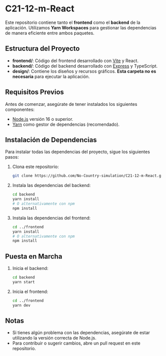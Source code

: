 # C21-12-m-React

Este repositorio contiene tanto el **frontend** como el **backend** de la aplicación. Utilizamos **Yarn Workspaces** para gestionar las dependencias de manera eficiente entre ambos paquetes.

## Estructura del Proyecto

- **frontend/**: Código del frontend desarrollado con [Vite](https://vitejs.dev/) y React.
- **backend/**: Código del backend desarrollado con [Express](https://expressjs.com/) y TypeScript.
- **design/**: Contiene los diseños y recursos gráficos. **Esta carpeta no es necesaria** para ejecutar la aplicación.

## Requisitos Previos

Antes de comenzar, asegúrate de tener instalados los siguientes componentes:

- [Node.js](https://nodejs.org/) versión 16 o superior.
- [Yarn](https://yarnpkg.com/) como gestor de dependencias (recomendado).

## Instalación de Dependencias

Para instalar todas las dependencias del proyecto, sigue los siguientes pasos:

1. Clona este repositorio:

   ```bash
   git clone https://github.com/No-Country-simulation/C21-12-m-React.git
   ```

2. Instala las dependencias del backend:

   ```bash
   cd backend
   yarn install
   # O alternativamente con npm
   npm install
   ```

3. Instala las dependencias del frontend:

   ```bash
   cd ../frontend
   yarn install
   # O alternativamente con npm
   npm install
   ```

## Puesta en Marcha

1. Inicia el backend:

   ```bash
   cd backend
   yarn start
   ```

2. Inicia el frontend:

   ```bash
   cd ../frontend
   yarn dev
   ```

## Notas

- Si tienes algún problema con las dependencias, asegúrate de estar utilizando la versión correcta de Node.js.
- Para contribuir o sugerir cambios, abre un pull request en este repositorio.
